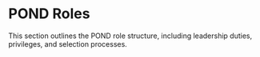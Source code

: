 # POND Roles

This section outlines the POND role structure, including leadership duties, privileges, and selection processes.
